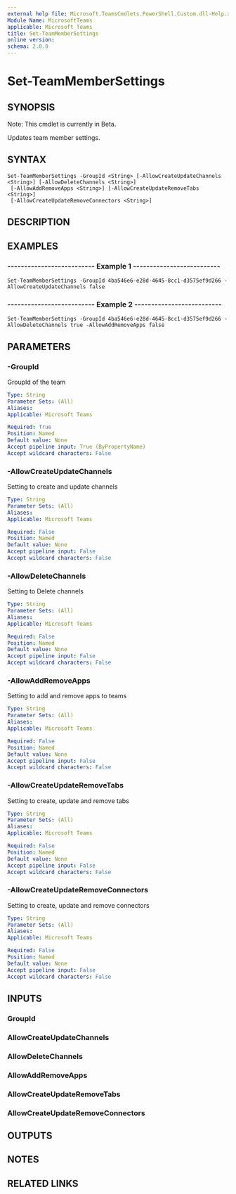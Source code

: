 ```yaml
---
external help file: Microsoft.TeamsCmdlets.PowerShell.Custom.dll-Help.xml
Module Name: MicrosoftTeams
applicable: Microsoft Teams
title: Set-TeamMemberSettings
online version: 
schema: 2.0.0
---
```


# Set-TeamMemberSettings

## SYNOPSIS
Note: This cmdlet is currently in Beta.

Updates team member settings.

## SYNTAX

```
Set-TeamMemberSettings -GroupId <String> [-AllowCreateUpdateChannels <String>] [-AllowDeleteChannels <String>]
 [-AllowAddRemoveApps <String>] [-AllowCreateUpdateRemoveTabs <String>]
 [-AllowCreateUpdateRemoveConnectors <String>]
```

## DESCRIPTION

## EXAMPLES

### --------------------------  Example 1  --------------------------
```
Set-TeamMemberSettings -GroupId 4ba546e6-e28d-4645-8cc1-d3575ef9d266 -AllowCreateUpdateChannels false
```

### --------------------------  Example 2  --------------------------
```
Set-TeamMemberSettings -GroupId 4ba546e6-e28d-4645-8cc1-d3575ef9d266 -AllowDeleteChannels true -AllowAddRemoveApps false
```

## PARAMETERS

### -GroupId
GroupId of the team

```yaml
Type: String
Parameter Sets: (All)
Aliases:
Applicable: Microsoft Teams

Required: True
Position: Named
Default value: None
Accept pipeline input: True (ByPropertyName)
Accept wildcard characters: False
```

### -AllowCreateUpdateChannels
Setting to create and update channels

```yaml
Type: String
Parameter Sets: (All)
Aliases:
Applicable: Microsoft Teams

Required: False
Position: Named
Default value: None
Accept pipeline input: False
Accept wildcard characters: False
```

### -AllowDeleteChannels
Setting to Delete channels

```yaml
Type: String
Parameter Sets: (All)
Aliases:
Applicable: Microsoft Teams

Required: False
Position: Named
Default value: None
Accept pipeline input: False
Accept wildcard characters: False
```

### -AllowAddRemoveApps
Setting to add and remove apps to teams

```yaml
Type: String
Parameter Sets: (All)
Aliases:
Applicable: Microsoft Teams

Required: False
Position: Named
Default value: None
Accept pipeline input: False
Accept wildcard characters: False
```

### -AllowCreateUpdateRemoveTabs
Setting to create, update and remove tabs

```yaml
Type: String
Parameter Sets: (All)
Aliases:
Applicable: Microsoft Teams

Required: False
Position: Named
Default value: None
Accept pipeline input: False
Accept wildcard characters: False
```

### -AllowCreateUpdateRemoveConnectors
Setting to create, update and remove connectors

```yaml
Type: String
Parameter Sets: (All)
Aliases:
Applicable: Microsoft Teams

Required: False
Position: Named
Default value: None
Accept pipeline input: False
Accept wildcard characters: False
```

## INPUTS

### GroupId

### AllowCreateUpdateChannels

### AllowDeleteChannels

### AllowAddRemoveApps

### AllowCreateUpdateRemoveTabs

### AllowCreateUpdateRemoveConnectors

## OUTPUTS

## NOTES

## RELATED LINKS

